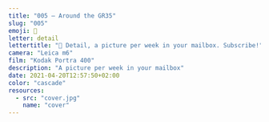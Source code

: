 ```yaml
---
title: "005 — Around the GR35"
slug: "005"
emoji: 👀
letter: detail
lettertitle: "👀 Detail, a picture per week in your mailbox. Subscribe!"
camera: "Leica m6"
film: "Kodak Portra 400"
description: "A picture per week in your mailbox"
date: 2021-04-20T12:57:50+02:00
color: "cascade"
resources:
  - src: "cover.jpg"
    name: "cover"
---
```

